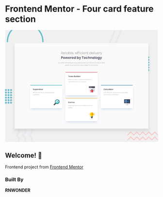 # Frontend Mentor - Four card feature section

![Design preview for the Four card feature section coding challenge](./design/desktop-preview.jpg)

## Welcome! 👋

Frontend project from [Frontend Mentor](https://www.frontendmentor.io)

### Built By 

**RNWONDER**